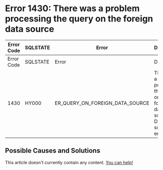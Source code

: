 
# Error 1430: There was a problem processing the query on the foreign data source


| Error Code | SQLSTATE | Error | Description |
| --- | --- | --- | --- |
| Error Code | SQLSTATE | Error | Description |
| 1430 | HY000 | ER_QUERY_ON_FOREIGN_DATA_SOURCE | There was a problem processing the query on the foreign data source. Data source error: %s |




## Possible Causes and Solutions


This article doesn't currently contain any content. [You can help!](/en/writing-and-editing-knowledge-base-articles/)

